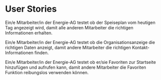 # User Stories

Ein/e Mitarbeiter/in der Energie-AG testet ob der Speiseplan vom heutigen Tag angezeigt wird, damit alle anderen Mitarbeiter die richtigen Informationen erhalten.

Ein/e Mitarbeiter/in der Energie-AG testet ob die Organisationsanzeige die richtigen Daten anzeigt, damit andere Mitarbeiter die richtigen Kontakt-Informationen finden.

Ein/e Mitarbeiter/in der Energie-AG testet ob er/sie Favoriten zur Startseite hinzufügen und aufrufen kann, damit andere Mitarbeiter die Favoriten Funktion reibungslos verwenden können.
